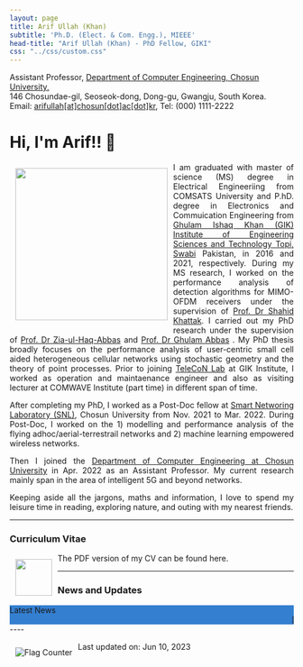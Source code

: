 ```yaml
---
layout: page
title: Arif Ullah (Khan)
subtitle: 'Ph.D. (Elect. & Com. Engg.), MIEEE'
head-title: "Arif Ullah (Khan) - PhD Fellow, GIKI"
css: "../css/custom.css"
---
```

<html lang="en">
<head>

  <meta name="viewport" content="width=device-width, initial-scale=1">
  <link rel="stylesheet" href="http://maxcdn.bootstrapcdn.com/bootstrap/3.3.6/css/bootstrap.min.css">
  <script src="https://ajax.googleapis.com/ajax/libs/jquery/1.12.4/jquery.min.js"></script>
  <script src="http://maxcdn.bootstrapcdn.com/bootstrap/3.3.6/js/bootstrap.min.js"></script>
</head>
<body>
    <div class="row">
        <div class="col-md-3"></div>
        <div class="col-md-7">
          <div class="row"> 
          Assistant Professor, <a href="#" class="https://eng.chosun.ac.kr/eng/index.do">Department of Computer Engineering, Chosun University,</a>
            </div>
          <div class="row"> 
          146 Chosundae-gil, Seoseok-dong, Dong-gu, Gwangju, South Korea. 
            </div>
          <div class="row"> 
          Email: <a href="#" class="mailto: arifullag@chosun.ac.kr">arifullah[at]chosun[dot]ac[dot]kr</a>, Tel: (000) 1111-2222
        </div>
        </div>
  </div>
</body>
</html>


<html> 
<head> 
  <title> 
    Wrapping an Image with the text 
  </title> 
  <style> 
    body { 
      margin: 20px; 
      text-align: left; 
    } 
  
    h1 { 
      color: green; 
    } 
  
    img { 
      float: left; 
      margin: 10px; 
    } 
  
    p { 
      text-align: justify; 
    } 
  </style> 
</head> 
<body> 
  <h1>Hi, I'm Arif!! 👋</h1> 
  <b> 
  </b> 
  <div class="square"> 
    <div> 
      <img align="right" src="../img/arifnnew.jpg" height="270px">
    </div>   
<p> 
I am graduated with master of science (MS) degree in Electrical Engineeriing from COMSATS University and P.hD. degree in Electronics and Commuication Engineering from <a href="https://www.giki.edu.pk/">Ghulam Ishaq Khan (GIK) Institute of Engineering Sciences and Technology Topi, Swabi</a> Pakistan, in 2016 and 2021, respectively. During my MS research, I worked on the performance analysis of detection algorithms for MIMO-OFDM receivers under the supervision of <a href="https://www.cuiatd.edu.pk/">Prof. Dr Shahid Khattak</a>. I carried out my PhD research under the supervision of <a href="https://giki.edu.pk/personnel/dr-zia-ul-haq-abbas/">Prof. Dr Zia-ul-Haq-Abbas</a>  and <a href="https://giki.edu.pk/personnel/abbas/">Prof. Dr Ghulam Abbas</a> . My PhD thesis broadly focuses on the performance analysis of user-centric small cell aided heterogeneous cellular networks using stochastic geometry and the theory of point processes. Prior to joining <a href="https://www.giki.edu.pk/telecon">TeleCoN Lab</a> at GIK Institute, I worked as operation and maintaenance engineer and also as visiting lecturer at COMWAVE Institute (part time) in different span of time.
    </p> 

  </div> 
</body> 
</html>


After completing my PhD, I worked as a Post-Doc fellow at [Smart Networing Laboratory (SNL)](https://sites.google.com/view/smart-networking), Chosun University from Nov. 2021 to Mar. 2022. During Post-Doc, I worked on the 1) modelling and performance analysis of the flying adhoc/aerial-terrestrail networks and 2) machine learning empowered wireless networks. 

Then I joined the [Department of Computer Engineering at Chosun University](https://www.chosun.ac.kr) in Apr. 2022 as an Assistant Professor. My current research mainly span in the area of intelligent 5G and beyond networks.

Keeping aside all the jargons, maths and information, I love to spend my leisure time in reading, exploring nature, and outing with my nearest friends.
 
 ----
 
### Curriculum Vitae

  <div> 
    <a href="https://arifkhaan.github.io/books/Arif-CV.pdf"><img src="../img/cvicon.jpg" height="65px"></a>
  </div> 
  <p> 
    The PDF version of my CV can be found here.
  </p>   

 ----
 
### News and Updates

<html>
<head>
<title> Horizontal Marquee News ticker using Html & Css </title>
<style>
.blue {
    background: #347fd0;
}

.news {
    box-shadow: inset 0 -5px 10px rgba(0,0,0,0.4), 0 3px 10px rgba(0,0,0,0.5);
       width: 890px;
    margin: 10px auto;
    overflow: hidden;
    border-radius: 4px;
    padding: 1px;
    -webkit-user-select: none;
}

.news span {
    float: left;
    color: #fff;
    padding: 9px;
    position: relative;
    top: 1%;
    box-shadow: inset 0 -15px 30px rgba(0,0,0,0.4);
    font: 16px 'Raleway', Helvetica, Arial, sans-serif;
    -webkit-font-smoothing: antialiased;
    -webkit-user-select: none;
    cursor: pointer;
}

.text1{

 box-shadow:none !important;
    width: 750px;
}
</style>
<body>
<div class="news blue">
<span>Latest News</span><span class="text1" ><marquee>[Sep 2023] Our paper title "Aerial-terrestrial networks with multi-antenna transmissions: How many UAVs need to be deployed?" has been accepted in IEEE transactions on vehicular technology.</marquee></span>
</div>
</body>
</html>
----

<a href="https://info.flagcounter.com/2S2r"><img src="https://s04.flagcounter.com/count/2S2r/bg_FFFFFF/txt_000000/border_CCCCCC/columns_8/maxflags_40/viewers_0/labels_1/pageviews_1/flags_0/percent_0/" alt="Flag Counter" border="0"></a>

Last updated on: Jun 10, 2023
